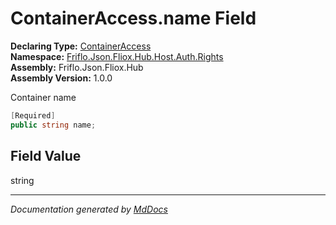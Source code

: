 ﻿<!--  
  <auto-generated>   
    The contents of this file were generated by a tool.  
    Changes to this file may be list if the file is regenerated  
  </auto-generated>   
-->

# ContainerAccess.name Field

**Declaring Type:** [ContainerAccess](../index.md)  
**Namespace:** [Friflo.Json.Fliox.Hub.Host.Auth.Rights](../../index.md)  
**Assembly:** Friflo.Json.Fliox.Hub  
**Assembly Version:** 1.0.0

Container name

```csharp
[Required]
public string name;
```

## Field Value

string

___

*Documentation generated by [MdDocs](https://github.com/ap0llo/mddocs)*
